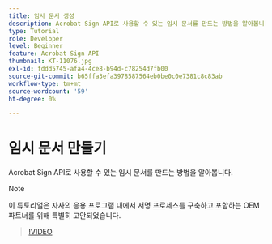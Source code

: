 ```yaml
---
title: 임시 문서 생성
description: Acrobat Sign API로 사용할 수 있는 임시 문서를 만드는 방법을 알아봅니다.
type: Tutorial
role: Developer
level: Beginner
feature: Acrobat Sign API
thumbnail: KT-11076.jpg
exl-id: fddd5745-afa4-4ce8-b94d-c78254d7fb00
source-git-commit: b65ffa3efa3978587564eb0be0c0e7381c8c83ab
workflow-type: tm+mt
source-wordcount: '59'
ht-degree: 0%

---
```


# 임시 문서 만들기

Acrobat Sign API로 사용할 수 있는 임시 문서를 만드는 방법을 알아봅니다.

>[!NOTE]
>
>이 튜토리얼은 자사의 응용 프로그램 내에서 서명 프로세스를 구축하고 포함하는 OEM 파트너를 위해 특별히 고안되었습니다.

>[!VIDEO](https://video.tv.adobe.com/v/347351?hidetitle=true)
